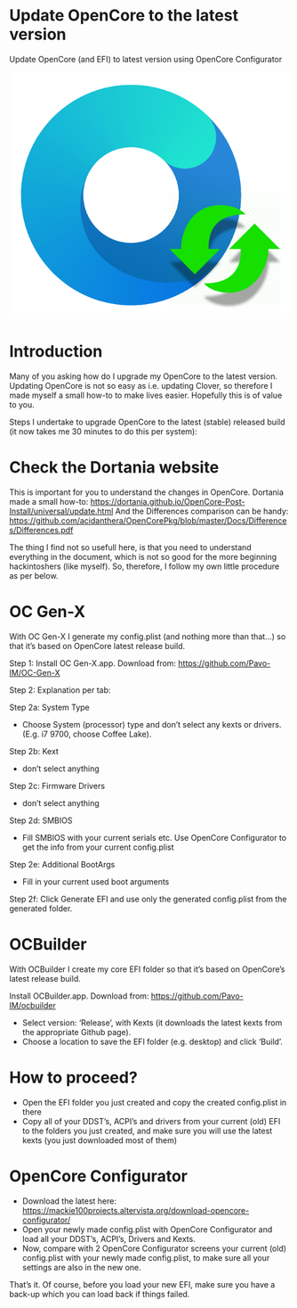 # Update OpenCore to the latest version
Update OpenCore (and EFI) to latest version using OpenCore Configurator

![alt test](/Pictures/OpenCoreUpdate.png)

# Introduction
Many of you asking how do I upgrade my OpenCore to the latest version. Updating OpenCore is not so easy as i.e. updating Clover, so therefore I made myself a small how-to to make lives easier. Hopefully this is of value to you.

Steps I undertake to upgrade OpenCore to the latest (stable) released build (it now takes me 30 minutes to do this per system): 

# Check the Dortania website
This is important for you to understand the changes in OpenCore. Dortania made a small how-to:
https://dortania.github.io/OpenCore-Post-Install/universal/update.html
And the Differences comparison can be handy:
https://github.com/acidanthera/OpenCorePkg/blob/master/Docs/Differences/Differences.pdf

The thing I find not so usefull here, is that you need to understand everything in the document, which is not so good for the more beginning hackintoshers (like myself). So, therefore, I follow my own little procedure as per below. 


# OC Gen-X
With OC Gen-X I generate my config.plist (and nothing more than that…) so that it’s based on OpenCore latest release build. 

Step 1:
Install OC Gen-X.app. Download from: https://github.com/Pavo-IM/OC-Gen-X 

Step 2:
Explanation per tab:

Step 2a:
System Type
-	Choose System (processor) type and don’t select any kexts or drivers. (E.g. i7 9700, choose Coffee Lake).

Step 2b:
Kext
-	don’t select anything

Step 2c:
Firmware Drivers
-	don’t select anything

Step 2d: 
SMBIOS
-	Fill SMBIOS with your current serials etc. Use OpenCore Configurator to get the info from your current config.plist

Step 2e:
Additional BootArgs
-	Fill in your current used boot arguments

Step 2f:
Click Generate EFI and use only the generated config.plist from the generated folder.


# OCBuilder
With OCBuilder I create my core EFI folder so that it’s based on OpenCore’s latest release build. 

Install OCBuilder.app. Download from: https://github.com/Pavo-IM/ocbuilder 

-	Select version: ‘Release’, with Kexts (it downloads the latest kexts from the appropriate Github page).
-	Choose a location to save the EFI folder (e.g. desktop) and click ‘Build’.

# How to proceed? 
-	Open the EFI folder you just created and copy the created config.plist in there
-	Copy all of your DDST’s, ACPI’s and drivers from your current (old) EFI to the folders you just created, and make sure you will use the latest kexts (you just downloaded most of them)

# OpenCore Configurator
-	Download the latest here: https://mackie100projects.altervista.org/download-opencore-configurator/ 
-	Open your newly made config.plist with OpenCore Configurator and load all your DDST’s, ACPI’s, Drivers and Kexts.
-	Now, compare with 2 OpenCore Configurator screens your current (old) config.plist with your newly made config.plist, to make sure all your settings are also in the new one.

That’s it. Of course, before you load your new EFI, make sure you have a back-up which you can load back if things failed. 
